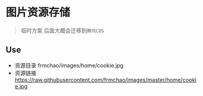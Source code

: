 # 图片资源存储
> 临时方案 后面大概会迁移到`腾讯COS`

## Use
- 资源目录 frmchao/images/home/cookie.jpg
- 资源链接 https://raw.githubusercontent.com/frmchao/images/master/home/cookie.jpg
